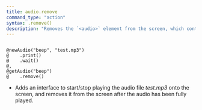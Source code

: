 ```yaml
---
title: audio.remove
command_type: "action"
syntax: .remove()
description: "Removes the `<audio>` element from the screen, which contained buttons to control playback and volume."
---
```


<!--more-->

<pre><code class="language-diff-javascript diff-highlight try-true">
@newAudio("beep", "test.mp3")
@    .print()
@    .wait()
@,
@getAudio("beep")
@    .remove()
</code></pre>

+ Adds an interface to start/stop playing the audio file *test.mp3* onto the screen, and removes it from the screen after the audio has been fully played.		
